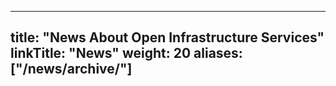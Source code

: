 
---
title: "News About Open Infrastructure Services"
linkTitle: "News"
weight: 20
aliases: ["/news/archive/"]
---



